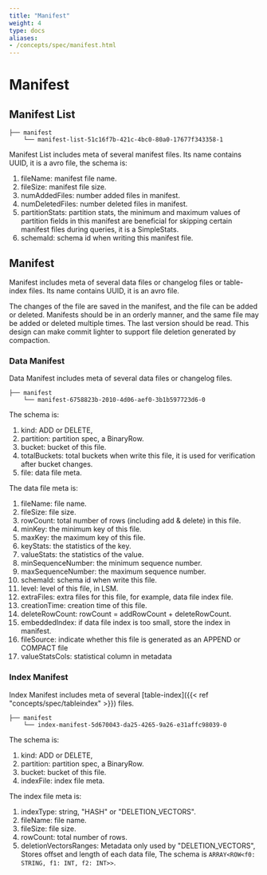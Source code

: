 ```yaml
---
title: "Manifest"
weight: 4
type: docs
aliases:
- /concepts/spec/manifest.html
---
```

<!--
Licensed to the Apache Software Foundation (ASF) under one
or more contributor license agreements.  See the NOTICE file
distributed with this work for additional information
regarding copyright ownership.  The ASF licenses this file
to you under the Apache License, Version 2.0 (the
"License"); you may not use this file except in compliance
with the License.  You may obtain a copy of the License at

  http://www.apache.org/licenses/LICENSE-2.0

Unless required by applicable law or agreed to in writing,
software distributed under the License is distributed on an
"AS IS" BASIS, WITHOUT WARRANTIES OR CONDITIONS OF ANY
KIND, either express or implied.  See the License for the
specific language governing permissions and limitations
under the License.
-->

# Manifest

## Manifest List

```shell
├── manifest
    └── manifest-list-51c16f7b-421c-4bc0-80a0-17677f343358-1
```

Manifest List includes meta of several manifest files. Its name contains UUID, it is a avro file, the schema is:

1. fileName: manifest file name.
2. fileSize: manifest file size.
3. numAddedFiles: number added files in manifest.
4. numDeletedFiles: number deleted files in manifest.
5. partitionStats: partition stats, the minimum and maximum values of partition fields in this manifest are beneficial
   for skipping certain manifest files during queries, it is a SimpleStats.
6. schemaId: schema id when writing this manifest file.

## Manifest

Manifest includes meta of several data files or changelog files or table-index files. Its name contains UUID, it is an
avro file.

The changes of the file are saved in the manifest, and the file can be added or deleted. Manifests should be in
an orderly manner, and the same file may be added or deleted multiple times. The last version should be read. This
design can make commit lighter to support file deletion generated by compaction.

### Data Manifest

Data Manifest includes meta of several data files or changelog files.

```shell
├── manifest
    └── manifest-6758823b-2010-4d06-aef0-3b1b597723d6-0
```

The schema is:

1. kind: ADD or DELETE,
2. partition: partition spec, a BinaryRow.
3. bucket: bucket of this file.
4. totalBuckets: total buckets when write this file, it is used for verification after bucket changes.
5. file: data file meta.

The data file meta is:

1. fileName: file name.
2. fileSize: file size.
3. rowCount: total number of rows (including add & delete) in this file.
4. minKey: the minimum key of this file.
5. maxKey: the maximum key of this file.
6. keyStats: the statistics of the key.
7. valueStats: the statistics of the value.
8. minSequenceNumber: the minimum sequence number.
9. maxSequenceNumber: the maximum sequence number.
10. schemaId: schema id when write this file.
11. level: level of this file, in LSM.
12. extraFiles: extra files for this file, for example, data file index file.
13. creationTime: creation time of this file.
14. deleteRowCount: rowCount = addRowCount + deleteRowCount.
15. embeddedIndex: if data file index is too small, store the index in manifest.
16. fileSource: indicate whether this file is generated as an APPEND or COMPACT file
17. valueStatsCols: statistical column in metadata 

### Index Manifest

Index Manifest includes meta of several [table-index]({{< ref "concepts/spec/tableindex" >}}) files.

```shell
├── manifest
    └── index-manifest-5d670043-da25-4265-9a26-e31affc98039-0
```

The schema is:

1. kind: ADD or DELETE,
2. partition: partition spec, a BinaryRow.
3. bucket: bucket of this file.
4. indexFile: index file meta.

The index file meta is:

1. indexType: string, "HASH" or "DELETION_VECTORS".
2. fileName: file name.
3. fileSize: file size.
4. rowCount: total number of rows.
5. deletionVectorsRanges: Metadata only used by "DELETION_VECTORS", Stores offset and length of each data file,
   The schema is `ARRAY<ROW<f0: STRING, f1: INT, f2: INT>>`.
